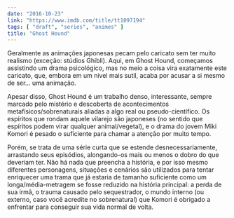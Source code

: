 ```yaml
---
date: "2016-10-23"
link: "https://www.imdb.com/title/tt1097194"
tags: [ "draft", "series", "animes" ]
title: "Ghost Hound"
---
```

Geralmente as animações japonesas pecam pelo caricato sem ter muito realismo (exceção: stúdios Ghibli). Aqui, em Ghost Hound, começamos assistindo um drama psicológico, mas no meio a coisa vira exatamente este caricato, que, embora em um nível mais sutil, acaba por acusar a si mesmo de ser... uma animação.

Apesar disso, Ghost Hound é um trabalho denso, interessante, sempre marcado pelo mistério e descoberta de acontecimentos metafísicos/sobrenaturais aliadas a algo real ou pseudo-científico. Os espíritos que rondam aquele vilarejo são japoneses (no sentido que espíritos podem virar qualquer animal/vegetal), e o drama do jovem Miki Komori é pesado o suficiente para chamar a atenção por muito tempo.

Porém, se trata de uma série curta que se estende desnecessariamente, arrastando seus episódios, alongando-os mais ou menos o dobro do que deveriam ter. Não há nada que preencha a história, e por isso mesmo diferentes personagens, situações e cenários são utilizados para tentar enriquecer uma trama que já estaria de tamanho suficiente como um longa/média-metragem se fosse reduzido na história principal: a perda de sua irmã, o trauma causado pelo sequestrador, o mundo interno (ou externo, caso você acredite no sobrenatural) que Komori é obrigado a enfrentar para conseguir sua vida normal de volta.
